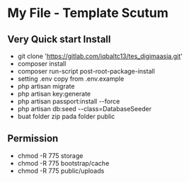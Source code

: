 # My File - Template Scutum

## Very Quick start Install
- git clone 'https://gitlab.com/iqbaltc13/tes_digimaasia.git'
- composer install
- composer run-script post-root-package-install
- setting .env copy from .env.example
- php artisan migrate
- php artisan key:generate
- php artisan passport:install --force
- php artisan db:seed --class=DatabaseSeeder
- buat folder zip pada folder public

## Permission
- chmod -R 775 storage
- chmod -R 775 bootstrap/cache
- chmod -R 775 public/uploads